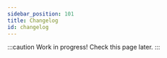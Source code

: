 ```yaml
---
sidebar_position: 101
title: Changelog
id: changelog
---
```


:::caution
Work in progress! Check this page later.
:::